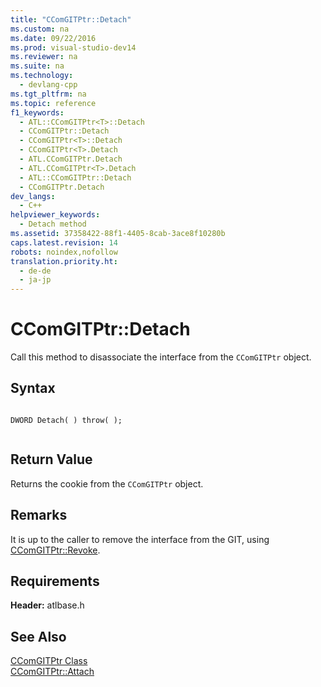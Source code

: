 ```yaml
---
title: "CComGITPtr::Detach"
ms.custom: na
ms.date: 09/22/2016
ms.prod: visual-studio-dev14
ms.reviewer: na
ms.suite: na
ms.technology: 
  - devlang-cpp
ms.tgt_pltfrm: na
ms.topic: reference
f1_keywords: 
  - ATL::CComGITPtr<T>::Detach
  - CComGITPtr::Detach
  - CComGITPtr<T>::Detach
  - CComGITPtr<T>.Detach
  - ATL.CComGITPtr.Detach
  - ATL.CComGITPtr<T>.Detach
  - ATL::CComGITPtr::Detach
  - CComGITPtr.Detach
dev_langs: 
  - C++
helpviewer_keywords: 
  - Detach method
ms.assetid: 37358422-88f1-4405-8cab-3ace8f10280b
caps.latest.revision: 14
robots: noindex,nofollow
translation.priority.ht: 
  - de-de
  - ja-jp
---
```

# CComGITPtr::Detach
Call this method to disassociate the interface from the `CComGITPtr` object.  
  
## Syntax  
  
```  
  
DWORD Detach( ) throw( );  
  
```  
  
## Return Value  
 Returns the cookie from the `CComGITPtr` object.  
  
## Remarks  
 It is up to the caller to remove the interface from the GIT, using [CComGITPtr::Revoke](../vs140/ccomgitptr--revoke.md).  
  
## Requirements  
 **Header:** atlbase.h  
  
## See Also  
 [CComGITPtr Class](../vs140/ccomgitptr-class.md)   
 [CComGITPtr::Attach](../vs140/ccomgitptr--attach.md)